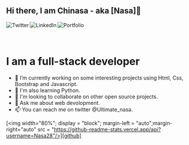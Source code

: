 ## Hi there, I am Chinasa - aka [Nasa]👋

[<img align="left" alt="Twitter" src="https://img.shields.io/badge/Twitter-1DA1F2?style=for-the-badge&logo=twitter&logoColor=white" />][twitter]
[<img align="left" alt="LinkedIn" src="https://img.shields.io/badge/LinkedIn-0077B5?style=for-the-badge&logo=linkedin&logoColor=white" />][linkedin]
[<img align="left" alt="Portfolio" src="https://img.shields.io/badge/Portfolio-0077B5?style=for-the-badge&logo=portfolio&logoColor=orange" />][portfolio]

<br/>
<br/>
<br/>

# I am a full-stack developer
- 🔭 I’m currently working on some interesting projects using Html, Css, Bootstrap and Javascript.
- 🌱 I'm also learning Python.
- 👯 I'm looking to collaborate on other open source projects.
- 💬 Ask me about web devolopment.
- 📫 You can reach me on twitter @Ultimate_nasa.

[<img width="80%"; display = "block"; margin-left = "auto";margin-right="auto" src = "https://github-readme-stats.vercel.app/api?username=Nasa28"/>][github]


[twitter]: https://twitter.com/Ultimate_Nasa
[linkedin]: https://www.linkedin.com/in/kalu-chinasa-agu-a15080103/
[portfolio]: https://chinasa-agu-kalu.netlify.app/
[github]:https://github.com/Nasa28
